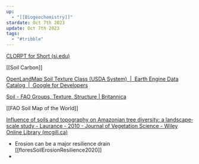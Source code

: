 ```yaml
---
up:
  - "[[Biogeochemistry]]"
stardate: Oct 7th 2023
update: Oct 7th 2023
tags:
  - "#tribble"
---
```

[CLORPT for Short (si.edu)](https://forces.si.edu/soils/02_01_04.html)

[[Soil Carbon]]


[OpenLandMap Soil Texture Class (USDA System)  |  Earth Engine Data Catalog  |  Google for Developers](https://developers.google.com/earth-engine/datasets/catalog/OpenLandMap_SOL_SOL_TEXTURE-CLASS_USDA-TT_M_v02#description)

[Soil - FAO Groups, Texture, Structure | Britannica](https://www.britannica.com/science/soil/FAO-soil-groups)

[[FAO Soil Map of the World]]

[Influence of soils and topography on Amazonian tree diversity: a landscape‐scale study - Laurance - 2010 - Journal of Vegetation Science - Wiley Online Library (mcgill.ca)](https://onlinelibrary-wiley-com.proxy3.library.mcgill.ca/doi/full/10.1111/j.1654-1103.2009.01122.x)

- Erosion can be a major resilience drain [[floresSoilErosionResilience2020]]
- 